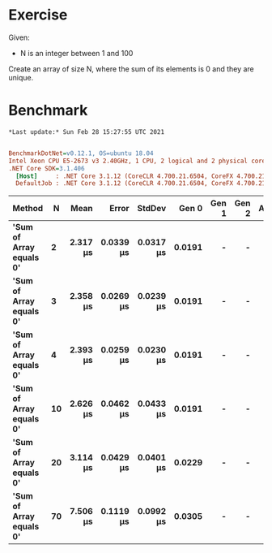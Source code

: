﻿# Exercise

Given:
- N is an integer between 1 and 100


Create an array of size N, where the sum of its elements is 0 and they are unique.


# Benchmark

```
*Last update:* Sun Feb 28 15:27:55 UTC 2021
```
``` ini

BenchmarkDotNet=v0.12.1, OS=ubuntu 18.04
Intel Xeon CPU E5-2673 v3 2.40GHz, 1 CPU, 2 logical and 2 physical cores
.NET Core SDK=3.1.406
  [Host]     : .NET Core 3.1.12 (CoreCLR 4.700.21.6504, CoreFX 4.700.21.6905), X64 RyuJIT
  DefaultJob : .NET Core 3.1.12 (CoreCLR 4.700.21.6504, CoreFX 4.700.21.6905), X64 RyuJIT


```
|                  Method |  N |     Mean |     Error |    StdDev |  Gen 0 | Gen 1 | Gen 2 | Allocated |
|------------------------ |--- |---------:|----------:|----------:|-------:|------:|------:|----------:|
| **&#39;Sum of Array equals 0&#39;** |  **2** | **2.317 μs** | **0.0339 μs** | **0.0317 μs** | **0.0191** |     **-** |     **-** |     **312 B** |
| **&#39;Sum of Array equals 0&#39;** |  **3** | **2.358 μs** | **0.0269 μs** | **0.0239 μs** | **0.0191** |     **-** |     **-** |     **320 B** |
| **&#39;Sum of Array equals 0&#39;** |  **4** | **2.393 μs** | **0.0259 μs** | **0.0230 μs** | **0.0191** |     **-** |     **-** |     **320 B** |
| **&#39;Sum of Array equals 0&#39;** | **10** | **2.626 μs** | **0.0462 μs** | **0.0433 μs** | **0.0191** |     **-** |     **-** |     **344 B** |
| **&#39;Sum of Array equals 0&#39;** | **20** | **3.114 μs** | **0.0429 μs** | **0.0401 μs** | **0.0229** |     **-** |     **-** |     **384 B** |
| **&#39;Sum of Array equals 0&#39;** | **70** | **7.506 μs** | **0.1119 μs** | **0.0992 μs** | **0.0305** |     **-** |     **-** |     **584 B** |
